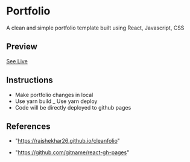 # Portfolio

A clean and simple portfolio template built using React, Javascript, CSS 

## Preview

[See Live](https://JukaleManmath.github.io)

## Instructions

- Make portfolio changes in local
- Use yarn build
_ Use yarn deploy 
- Code will be directly deployed to github pages

## References

- "https://rajshekhar26.github.io/cleanfolio"

- "https://github.com/gitname/react-gh-pages"
